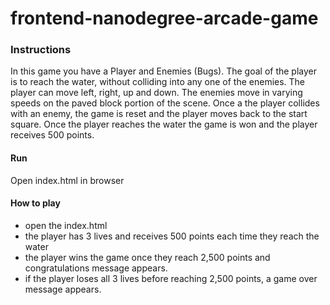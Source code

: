 frontend-nanodegree-arcade-game
===============================

### Instructions
In this game you have a Player and Enemies (Bugs). The goal of the player is to reach the water, without colliding into any one of the enemies. The player can move left, right, up and down. The enemies move in varying speeds on the paved block portion of the scene. Once a the player collides with an enemy, the game is reset and the player moves back to the start square. Once the player reaches the water the game is won and the player receives 500 points.

#### Run
Open index.html in browser

#### How to play
-  open the index.html
-  the player has 3 lives and receives 500 points each time they reach the water
-  the player wins the game once they reach 2,500 points and congratulations message appears.
-  if the player loses all 3 lives before reaching 2,500 points, a game over message appears.
